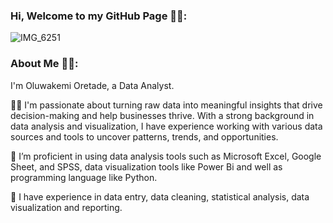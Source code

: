 ### Hi, Welcome to my GitHub Page 🤗🤗:
![IMG_6251](https://github.com/OluwakemiElenpe/OluwakemiElenpe/assets/108058336/6ffd0988-a50b-4688-bcfc-4dd4efcbc65f)

### About Me 👨‍💻:
I'm Oluwakemi Oretade, a Data Analyst.

👨‍🎤 I'm passionate about turning raw data into meaningful insights that drive decision-making and help businesses thrive. With a strong background in data analysis and visualization, I have experience working with various data sources and tools to uncover patterns, trends, and opportunities.

🌱 I’m proficient in using data analysis tools such as Microsoft Excel, Google Sheet, and SPSS, data visualization tools like Power Bi and well as programming language like Python.

💼 I have experience in data entry, data cleaning, statistical analysis, data visualization and reporting.


<!--
**OluwakemiElenpe/OluwakemiElenpe** is a ✨ _special_ ✨ repository because its `README.md` (this file) appears on your GitHub profile.

Here are some ideas to get you started:

- 🔭 I’m currently working on ...
- 🌱 I’m currently learning ...
- 👯 I’m looking to collaborate on ...
- 🤔 I’m looking for help with ...
- 💬 Ask me about ...
- 📫 How to reach me: ...
- 😄 Pronouns: ...
- ⚡ Fun fact: ...
-->
